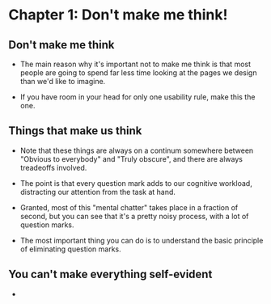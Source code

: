 # Chapter 1: Don't make me think!

## Don't make me think

- The main reason why it's important not to make me think is that most people are going to spend far less time looking at the pages we design than we'd like to imagine.

- If you have room in your head for only one usability rule, make this the one.

## Things that make us think

- Note that these things are always on a continum somewhere between "Obvious to everybody" and "Truly obscure", and there are always treadeoffs involved.

- The point is that every question mark adds to our cognitive workload, distracting our attention from the task at hand.

- Granted, most of this "mental chatter" takes place in a fraction of second, but you can see that it's a pretty noisy process, with a lot of question marks.

- The most important thing you can do is to understand the basic principle of eliminating question marks.

## You can't make everything self-evident

-
